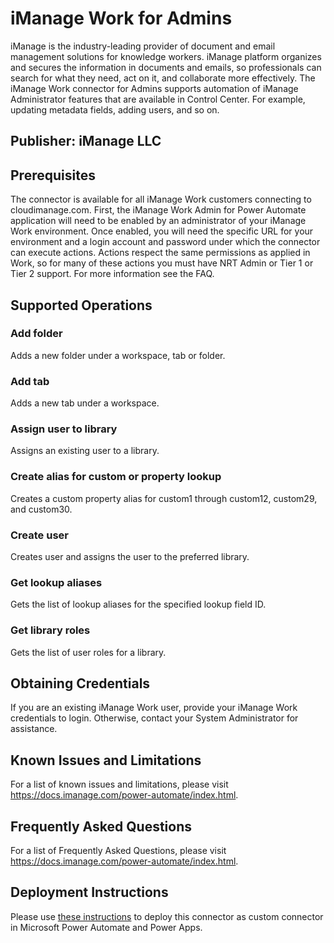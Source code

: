 # iManage Work for Admins

iManage is the industry-leading provider of document and email management solutions for knowledge workers. iManage platform organizes and secures the information in documents and emails, so professionals can search for what they need, act on it, and collaborate more effectively. The iManage Work connector for Admins supports automation of iManage Administrator features that are available in Control Center. For example, updating metadata fields, adding users, and so on.

## Publisher: iManage LLC

## Prerequisites

The connector is available for all iManage Work customers connecting to cloudimanage.com. First, the iManage Work Admin for Power Automate application will need to be enabled by an administrator of your iManage Work environment. Once enabled, you will need the specific URL for your environment and a login account and password under which the connector can execute actions. Actions respect the same permissions as applied in Work, so for many of these actions you must have NRT Admin or Tier 1 or Tier 2 support. For more information see the FAQ.

## Supported Operations

### Add folder

Adds a new folder under a workspace, tab or folder.

### Add tab

Adds a new tab under a workspace.

### Assign user to library

Assigns an existing user to a library.

### Create alias for custom or property lookup

Creates a custom property alias for custom1 through custom12, custom29, and custom30.

### Create user

Creates user and assigns the user to the preferred library.

### Get lookup aliases

Gets the list of lookup aliases for the specified lookup field ID.

### Get library roles

Gets the list of user roles for a library.

## Obtaining Credentials

If you are an existing iManage Work user, provide your iManage Work credentials to login. Otherwise, contact your System Administrator for assistance.

## Known Issues and Limitations

For a list of known issues and limitations, please visit https://docs.imanage.com/power-automate/index.html.

## Frequently Asked Questions

For a list of Frequently Asked Questions, please visit https://docs.imanage.com/power-automate/index.html.

## Deployment Instructions

Please use [these instructions](https://docs.microsoft.com/en-us/connectors/custom-connectors/paconn-cli) to deploy this connector as custom connector in Microsoft Power Automate and Power Apps.
